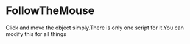 # FollowTheMouse

Click  and move the object simply.There is only one script for it.You can modify this for all things
